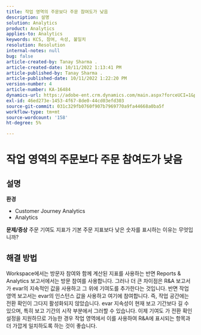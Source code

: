 ```yaml
---
title: 작업 영역의 주문보다 주문 참여도가 낮음
description: 설명
solution: Analytics
product: Analytics
applies-to: Analytics
keywords: KCS, 참여, 속성, 불일치
resolution: Resolution
internal-notes: null
bug: false
article-created-by: Tanay Sharma .
article-created-date: 10/11/2022 1:13:41 PM
article-published-by: Tanay Sharma .
article-published-date: 10/11/2022 1:22:20 PM
version-number: 4
article-number: KA-16484
dynamics-url: https://adobe-ent.crm.dynamics.com/main.aspx?forceUCI=1&pagetype=entityrecord&etn=knowledgearticle&id=0e9ddf82-6649-ed11-bba2-0022480868ff
exl-id: 46ed273e-1453-4f67-8de0-44cd03efd303
source-git-commit: 031c329fb0760f907b7969770a9fa44668a0ba5f
workflow-type: tm+mt
source-wordcount: '158'
ht-degree: 5%

---
```


# 작업 영역의 주문보다 주문 참여도가 낮음

## 설명

<b>환경</b>
- Customer Journey Analytics
- Analytics



<b>문제/증상</b>
주문 기여도 지표가 기본 주문 지표보다 낮은 숫자를 표시하는 이유는 무엇입니까?


## 해결 방법


Workspace에서는 방문자 참여와 함께 계산된 지표를 사용하는 반면 Reports &amp; Analytics 보고서에서는 방문 참여를 사용합니다. 그러나 더 큰 차이점은 R&amp;A 보고서가 evar의 지속적인 값을 사용하고 그 위에 기여도를 추가한다는 것입니다. 반면 작업 영역 보고서는 evar의 인스턴스 값을 사용하고 여기에 참여합니다. 즉, 작업 공간에는 전환 확인이 그다지 활성화되지 않았습니다. evar 지속성이 현재 보고 기간보다 길 수 있으며, 특히 보고 기간의 시작 부분에서 그러할 수 있습니다. 이제 기여도 가 전환 확인 설정을 지원하므로 가능한 경우 작업 영역에서 이를 사용하여 R&amp;A에 표시되는 항목과 더 가깝게 일치하도록 하는 것이 좋습니다.

